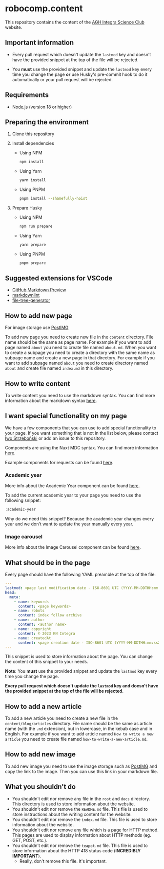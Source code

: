 <!-- DO NOT EDIT ANYTHING BELOW THIS LINE -->

# robocomp.content

This repository contains the content of the [AGH Integra Science Club](knintegra.vercel.app) website.

## Important information

- Every pull request which doesn't update the `lastmod` key and
  doesn't have the provided snippet at the top of the file will be rejected.

- You **must** use the provided snippet and update the `lastmod` key every time you change the page
  **or** use Husky's pre-commit hook to do it automatically or your pull request will be rejected.

## Requirements

- [Node.js](https://nodejs.org/en/) (version 18 or higher)

## Preparing the environment

1. Clone this repository
2. Install dependencies
   - Using NPM

      ```bash
      npm install
      ```

   - Using Yarn

      ```bash
      yarn install
      ```

   - Using PNPM

      ```bash
      pnpm install --shamefully-hoist
      ```

3. Prepare Husky

   - Using NPM

      ```bash
      npm run prepare
      ```

   - Using Yarn

      ```bash
      yarn prepare
      ```

   - Using PNPM

      ```bash
      pnpm prepare
      ```

## Suggested extensions for VSCode

- [GitHub Markdown Preview](https://marketplace.visualstudio.com/items?itemName=bierner.github-markdown-preview)
- [markdownlint](https://marketplace.visualstudio.com/items?itemName=DavidAnson.vscode-markdownlint)
- [file-tree-generator](https://marketplace.visualstudio.com/items?itemName=Shinotatwu-DS.file-tree-generator)

## How to add new page

For image storage use [PostIMG](https://postimg.cc/)

To add new page you need to create new file in the `content` directory. File name should be the same as page name.
For example if you want to add page named `about` you need to create file named `about.md`.
When you want to create a subpage you need to create a directory with the same name as subpage name and create
a new page in that directory. For example if you want to add subpage named `about` you need to create directory
named `about` and create file named `index.md` in this directory.

## How to write content

To write content you need to use the markdown syntax. You can find more information about the markdown syntax
[here](https://www.markdownguide.org/).

## I want special functionality on my page

We have a few components that you can use to add special functionality to your page.
If you want something that is not in the list below, please contact
[Iwo Strzeboński](https://github.com/iwo-strzebonski) or add an issue to this repository.

Components are using the Nuxt MDC syntax.
You can find more information [here](https://content.nuxtjs.org/guide/writing/mdc/).

Example components for requests can be found [here](https://flowbite.com/blocks/marketing/content/).

### Academic year

More info about the Academic Year component can be found [here](docs/components/academic-year.md).

To add the current academic year to your page you need to use the following snippet:

```markdown
:academic-year
```

Why do we need this snippet? Because the academic year changes every year and
we don't want to update the year manually every year.

### Image carousel

More info about the Image Carousel component can be found [here](docs/components/image-carousel.md).

## What should be in the page

Every page should have the following YAML preamble at the top of the file:

```yaml
---
lastmod: <page last modification date - ISO-8601 UTC (YYYY-MM-DDTHH:mm:ssZ)>
head:
  meta:
    - name: keywords
      content: <page keywords>
    - name: robots
      content: index follow archive
    - name: author
      content: <author name>
    - name: copyright
      content: © 2023 KN Integra
    - name: createdAt
      content: <page creation date - ISO-8601 UTC (YYYY-MM-DDTHH:mm:ssZ)>
---
```

This snippet is used to store information about the page. You can change the content of this snippet to your needs.

**Note:** You **must** use the provided snippet and update the `lastmod` key every time you change the page.

**Every pull request which doesn't update the `lastmod` key and
doesn't have the provided snippet at the top of the file will be rejected.**

## How to add a new article

To add a new article you need to create a new file in the `content/blog/articles` directory.
File name should be the same as article name (with the `.md` extension),
but in lowercase, in the kebab case and in English.
For example if you want to add article named `How to write a new article`
you need to create file named `how-to-write-a-new-article.md`.

## How to add new image

To add new image you need to use the image storage such as [PostIMG](https://postimg.cc/) and copy the link to the image.
Then you can use this link in your markdown file.

## What you shouldn't do

- You shouldn't edit nor remove any file in the `root` and `docs` directory.
  This directory is used to store information about the website.
- You shouldn't edit nor remove the `README.md` file.
  This file is used to store instructions about the writing content for the website.
- You shouldn't edit nor remove the `index.md` file.
  This file is used to store information about the website.
- You shouldn't edit nor remove any file which is a page for HTTP method.
  This pages are used to display information about HTTP methods (eg. GET, POST, etc.).
- You shouldn't edit nor remove the `teapot.md` file.
  This file is used to store information about the HTTP 418 status code (**INCREDIBLY IMPORTANT**).
  - Really, don't remove this file. It's important.
